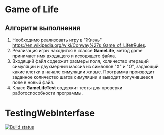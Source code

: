 # Game of Life

## Алгоритм выполнения
1. Необходимо реализовать игру в "Жизнь" https://en.wikipedia.org/wiki/Conway%27s_Game_of_Life#Rules.
2. Реализация игры  находится в классе __GameLife__, метод game принимает имя входящего и исходящего файла.
3. Входящий файл содержит размеры поля, количество итераций симуляции и двухмерный массив из символов "X" и "O", задающий какие клетки в начале симуляции живые. 
Программа производит заданное количество шагов симуляции и выводит получившееся поле в новый файл.
4. Класс __GameLifeTest__ содержит тесты для проверки работоспособности программы.
# TestingWebInterfase
[![Build status](https://ci.appveyor.com/api/projects/status/qw4l6d61xv9gn1l0/branch/master?svg=true)](https://ci.appveyor.com/project/UBCh/game-of-life-fp5nr/branch/master)
